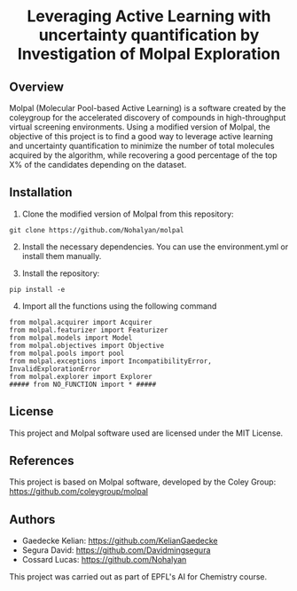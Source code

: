 
<h1 align="center">
Leveraging Active Learning with uncertainty quantification by Investigation of Molpal Exploration
</h1>

## Overview 

Molpal (Molecular Pool-based Active Learning) is a software created by the coleygroup for the accelerated discovery of compounds in high-throughput virtual screening environments.
Using  a modified version of Molpal, the objective of this project is to find a good way to leverage active learning and uncertainty quantification to minimize the number of total molecules acquired by the algorithm, while recovering a good percentage of the top X%  of the candidates depending on the dataset.

## Installation

1. Clone the modified version of Molpal from this repository:

```
git clone https://github.com/Nohalyan/molpal
```

2. Install the necessary dependencies. You can use the environment.yml or install them manually.

3.   Install the repository:
 
```
pip install -e 
```
4. Import all the functions using the following command

```
from molpal.acquirer import Acquirer
from molpal.featurizer import Featurizer
from molpal.models import Model
from molpal.objectives import Objective
from molpal.pools import pool
from molpal.exceptions import IncompatibilityError, InvalidExplorationError
from molpal.explorer import Explorer
##### from NO_FUNCTION import * ##### 
```
## License 
This project and Molpal software used are licensed under the MIT License.

## References
This project is based on Molpal software, developed by the Coley Group: https://github.com/coleygroup/molpal

## Authors
- Gaedecke Kelian: https://github.com/KelianGaedecke
- Segura David: https://github.com/Davidmingsegura
- Cossard Lucas: https://github.com/Nohalyan

This project was carried out as part of EPFL's AI for Chemistry course.
